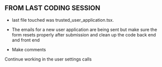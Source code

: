 ## FROM LAST CODING SESSION

-  last file touched was trusted_user_application.tsx.

-  The emails for a new user application are being sent but make sure the form resets properly after submission and clean up the code back end and front end

-  Make comments

Continue working in the user settings calls

